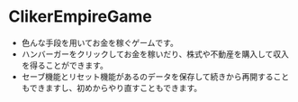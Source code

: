 # ClikerEmpireGame

- 色んな手段を用いてお金を稼ぐゲームです。
- ハンバーガーをクリックしてお金を稼いだり、株式や不動産を購入して収入を得ることができます。
- セーブ機能とリセット機能があるのデータを保存して続きから再開することもできますし、初めからやり直すこともできます。
